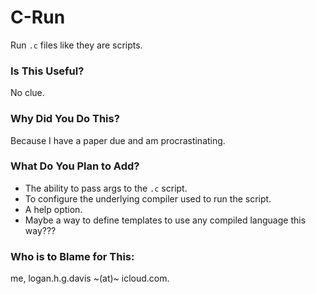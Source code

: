 # C-Run

Run `.c` files like they are scripts.

### Is This Useful?
No clue.

### Why Did You Do This?
Because I have a paper due and am procrastinating. 

### What Do You Plan to Add?
 - The ability to pass args to the `.c` script.
 - To configure the underlying compiler used to run the script.
 - A help option.
 - Maybe a way to define templates to use any compiled language this way???
 
 ### Who is to Blame for This:
 me, logan.h.g.davis ~(at)~ icloud.com. 